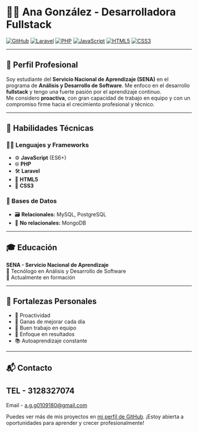 # 👩‍💻 Ana González - Desarrolladora Fullstack

[![GitHub](https://img.shields.io/badge/GitHub-A--G732-181717?logo=github&style=flat-square)](https://github.com/A-G732)
[![Laravel](https://img.shields.io/badge/Laravel-FF2D20?logo=laravel&logoColor=white&style=flat-square)](https://laravel.com/)
[![PHP](https://img.shields.io/badge/PHP-777BB4?logo=php&logoColor=white&style=flat-square)](https://www.php.net/)
[![JavaScript](https://img.shields.io/badge/JavaScript-F7DF1E?logo=javascript&logoColor=black&style=flat-square)](https://developer.mozilla.org/es/docs/Web/JavaScript)
[![HTML5](https://img.shields.io/badge/HTML5-E34F26?logo=html5&logoColor=white&style=flat-square)](https://developer.mozilla.org/es/docs/Web/HTML)
[![CSS3](https://img.shields.io/badge/CSS3-1572B6?logo=css3&logoColor=white&style=flat-square)](https://developer.mozilla.org/es/docs/Web/CSS)

---

## 🧾 Perfil Profesional

Soy estudiante del **Servicio Nacional de Aprendizaje (SENA)** en el programa de **Análisis y Desarrollo de Software**. Me enfoco en el desarrollo **fullstack** y tengo una fuerte pasión por el aprendizaje continuo.  
Me considero **proactiva**, con gran capacidad de trabajo en equipo y con un compromiso firme hacia el crecimiento profesional y técnico.

---

## 🧠 Habilidades Técnicas 

### 👨‍💻 Lenguajes y Frameworks

- ⚙️ **JavaScript** (ES6+)
- 🌐 **PHP**
- 🛠️ **Laravel**
- 🧾 **HTML5**
- 🎨 **CSS3**

### 💾 Bases de Datos

- 🗃️ **Relacionales:** MySQL, PostgreSQL  
- 🌱 **No relacionales:** MongoDB

---

## 🎓 Educación

**SENA - Servicio Nacional de Aprendizaje**  
📍 Tecnólogo en Análisis y Desarrollo de Software  
📅 Actualmente en formación

---

## 🌟 Fortalezas Personales

- 🔄 Proactividad
- 🚀 Ganas de mejorar cada día
- 🤝 Buen trabajo en equipo
- 🎯 Enfoque en resultados
- 📚 Autoaprendizaje constante

---

## 📬 Contacto 

TEL - 3128327074
---
Email - a.g.g0109180@gmail.com

Puedes ver más de mis proyectos en [mi perfil de GitHub](https://github.com/A-G732). ¡Estoy abierta a oportunidades para aprender y crecer profesionalmente!

